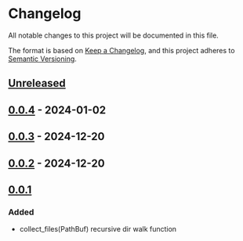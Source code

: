 # Changelog

All notable changes to this project will be documented in this file.

The format is based on [Keep a Changelog](https://keepachangelog.com/en/1.1.0/),
and this project adheres to [Semantic Versioning](https://semver.org/spec/v2.0.0.html).

## [Unreleased]

## [0.0.4] - 2024-01-02

## [0.0.3] - 2024-12-20

## [0.0.2] - 2024-12-20

## [0.0.1]

### Added

- collect_files(PathBuf) recursive dir walk function

[Unreleased]: https://github.com/eighty4/l3/compare/l3_api_base-v0.0.4...HEAD
[0.0.4]: https://github.com/eighty4/l3/compare/l3_api_base-v0.0.3...l3_api_base-v0.0.4
[0.0.3]: https://github.com/eighty4/l3/compare/l3_api_base-v0.0.2...l3_api_base-v0.0.3
[0.0.2]: https://github.com/eighty4/l3/compare/v0.0.1...l3_api_base-v0.0.2
[0.0.1]: https://github.com/eighty4/l3/releases/tag/v0.0.1
